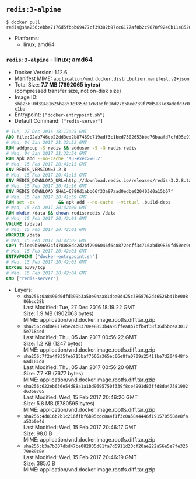 ## `redis:3-alpine`

```console
$ docker pull redis@sha256:ebba7176d5fbbb69477cf39382b97cc6177af0b2c9678f9240b11e85209df531
```

-	Platforms:
	-	linux; amd64

### `redis:3-alpine` - linux; amd64

-	Docker Version: 1.12.6
-	Manifest MIME: `application/vnd.docker.distribution.manifest.v2+json`
-	Total Size: **7.7 MB (7692065 bytes)**  
	(compressed transfer size, not on-disk size)
-	Image ID: `sha256:0d39481626b2853c3853e1c63bdf016d27b58ee739f79d5a87e3adefd3c0c1ba`
-	Entrypoint: `["docker-entrypoint.sh"]`
-	Default Command: `["redis-server"]`

```dockerfile
# Tue, 27 Dec 2016 18:17:25 GMT
ADD file:92ab746eb22dd3ed2b87469c719adf3c1bed7302653bbd76baafd7cfd95e911e in / 
# Wed, 04 Jan 2017 21:32:52 GMT
RUN addgroup -S redis && adduser -S -G redis redis
# Wed, 04 Jan 2017 21:32:54 GMT
RUN apk add --no-cache 'su-exec>=0.2'
# Wed, 15 Feb 2017 20:41:15 GMT
ENV REDIS_VERSION=3.2.8
# Wed, 15 Feb 2017 20:41:15 GMT
ENV REDIS_DOWNLOAD_URL=http://download.redis.io/releases/redis-3.2.8.tar.gz
# Wed, 15 Feb 2017 20:41:16 GMT
ENV REDIS_DOWNLOAD_SHA1=6780d1abb66f33a97aad0edbe020403d0a15b67f
# Wed, 15 Feb 2017 20:41:59 GMT
RUN set -ex 		&& apk add --no-cache --virtual .build-deps 		gcc 		linux-headers 		make 		musl-dev 		tar 		&& wget -O redis.tar.gz "$REDIS_DOWNLOAD_URL" 	&& echo "$REDIS_DOWNLOAD_SHA1 *redis.tar.gz" | sha1sum -c - 	&& mkdir -p /usr/src/redis 	&& tar -xzf redis.tar.gz -C /usr/src/redis --strip-components=1 	&& rm redis.tar.gz 		&& grep -q '^#define CONFIG_DEFAULT_PROTECTED_MODE 1$' /usr/src/redis/src/server.h 	&& sed -ri 's!^(#define CONFIG_DEFAULT_PROTECTED_MODE) 1$!\1 0!' /usr/src/redis/src/server.h 	&& grep -q '^#define CONFIG_DEFAULT_PROTECTED_MODE 0$' /usr/src/redis/src/server.h 		&& make -C /usr/src/redis 	&& make -C /usr/src/redis install 		&& rm -r /usr/src/redis 		&& apk del .build-deps
# Wed, 15 Feb 2017 20:42:00 GMT
RUN mkdir /data && chown redis:redis /data
# Wed, 15 Feb 2017 20:42:01 GMT
VOLUME [/data]
# Wed, 15 Feb 2017 20:42:01 GMT
WORKDIR /data
# Wed, 15 Feb 2017 20:42:02 GMT
COPY file:9b596974f478088dc2d2bf2906046f6c8872ecff3c716abd89850fd50ec90c47 in /usr/local/bin/ 
# Wed, 15 Feb 2017 20:42:03 GMT
ENTRYPOINT ["docker-entrypoint.sh"]
# Wed, 15 Feb 2017 20:42:03 GMT
EXPOSE 6379/tcp
# Wed, 15 Feb 2017 20:42:04 GMT
CMD ["redis-server"]
```

-	Layers:
	-	`sha256:0a8490d0dfd399b3a50e9aaa81dba0d425c3868762d46526b41be00886bcc28b`  
		Last Modified: Tue, 27 Dec 2016 18:19:22 GMT  
		Size: 1.9 MB (1902063 bytes)  
		MIME: application/vnd.docker.image.rootfs.diff.tar.gzip
	-	`sha256:c8d0e817ebe24b8370ee8853b4a95ffea8b7bfb4f38f36d5bcea30175e7184ed`  
		Last Modified: Thu, 05 Jan 2017 00:56:22 GMT  
		Size: 1.2 KB (1247 bytes)  
		MIME: application/vnd.docker.image.rootfs.diff.tar.gzip
	-	`sha256:7f2a4f935feb715baf7666a365ec66e8fa0709a25411be7d204948fb6ad181da`  
		Last Modified: Thu, 05 Jan 2017 00:56:20 GMT  
		Size: 7.7 KB (7677 bytes)  
		MIME: application/vnd.docker.image.rootfs.diff.tar.gzip
	-	`sha256:622eb636e54d88a1a1bd9695750f339f8ce4991d83ffd8da47381902d6369705`  
		Last Modified: Wed, 15 Feb 2017 20:46:20 GMT  
		Size: 5.8 MB (5780595 bytes)  
		MIME: application/vnd.docker.image.rootfs.diff.tar.gzip
	-	`sha256:4d816b2b1c216ffbf6b95cdc8a4f1f3c0a58a4446f191570558de8faa53b0e4d`  
		Last Modified: Wed, 15 Feb 2017 20:46:17 GMT  
		Size: 98.0 B  
		MIME: application/vnd.docker.image.rootfs.diff.tar.gzip
	-	`sha256:b3a7b307dbd47be082835d81fa7d5911d20cf20ae222a56e5e7fe32679e89c0e`  
		Last Modified: Wed, 15 Feb 2017 20:46:19 GMT  
		Size: 385.0 B  
		MIME: application/vnd.docker.image.rootfs.diff.tar.gzip
